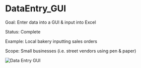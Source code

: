 # DataEntry_GUI

Goal: Enter data into a GUI &amp; input into Excel 

Status: Complete

Example: Local bakery inputting sales orders

Scope: Small businesses (i.e. street vendors using pen & paper)



![Data Entry GUI](https://github.com/huntahgarcia/Data_Entry_GUI/assets/140458716/307911d5-77e9-43f9-b1fd-da043530e75d)
